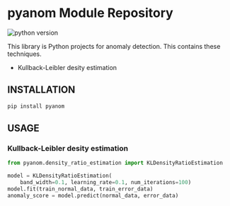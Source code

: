 # pyanom Module Repository

![python version](https://img.shields.io/badge/python-%7C3.6%7C3.7%7C3.8-green.svg?style=for-the-badge)


This library is Python projects for anomaly detection. This contains these techniques.

- Kullback-Leibler desity estimation

## INSTALLATION

```bash
pip install pyanom
```

## USAGE

### Kullback-Leibler desity estimation

```python
from pyanom.density_ratio_estimation import KLDensityRatioEstimation

model = KLDensityRatioEstimation(
    band_width=0.1, learning_rate=0.1, num_iterations=100)
model.fit(train_normal_data, train_error_data)
anomaly_score = model.predict(normal_data, error_data)
```
